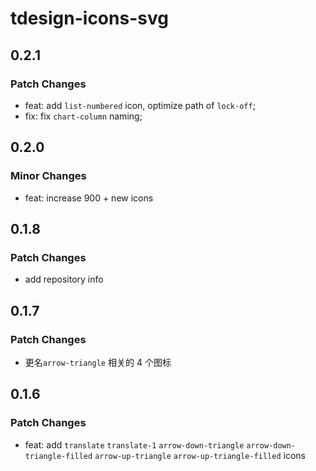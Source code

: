 # tdesign-icons-svg

## 0.2.1

### Patch Changes

- feat: add `list-numbered` icon, optimize path of `lock-off`;
- fix: fix `chart-column` naming;

## 0.2.0

### Minor Changes

- feat: increase 900 + new icons

## 0.1.8

### Patch Changes

- add repository info

## 0.1.7

### Patch Changes

- 更名`arrow-triangle` 相关的 4 个图标

## 0.1.6

### Patch Changes

- feat: add `translate` `translate-1` `arrow-down-triangle` `arrow-down-triangle-filled` `arrow-up-triangle` `arrow-up-triangle-filled` icons
